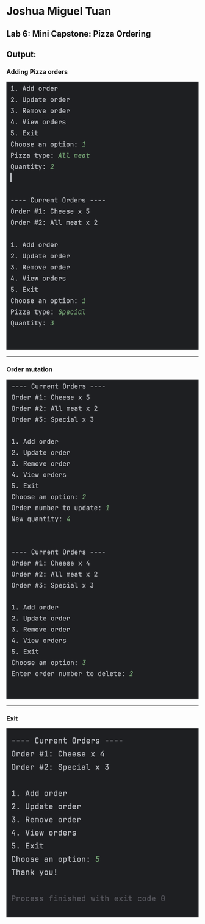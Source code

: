# Joshua Miguel Tuan
## Lab 6: Mini Capstone: Pizza Ordering
## Output:

### Adding Pizza orders
![Screenshot 1](screenshot1.png)
***

###  Order mutation
![Screenshot 2](screenshot2.png)
***

### Exit
![Screenshot 3](screenshot3.png)